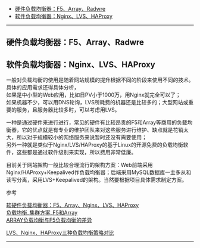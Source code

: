 - [硬件负载均衡器：F5、Array、Radwre](#硬件负载均衡器：F5、Array、Radwre)
- [软件负载均衡器：Nginx、LVS、HAProxy](#软件负载均衡器：Nginx、LVS、HAProxy)
---------------------------------------------------------------------------------------------------------------------

## 硬件负载均衡器：F5、Array、Radwre
## 软件负载均衡器：Nginx、LVS、HAProxy



一般对负载均衡的使用是随着网站规模的提升根据不同的阶段来使用不同的技术。具体的应用需求还得具体分析，  
如果是中小型的Web应用，比如日PV小于1000万，用Nginx就完全可以了；  
如果机器不少，可以用DNS轮询，LVS所耗费的机器还是比较多的；大型网站或重要的服务，且服务器比较多时，可以考虑用LVS。  
  
一种是通过硬件来进行进行，常见的硬件有比较昂贵的F5和Array等商用的负载均衡器，它的优点就是有专业的维护团队来对这些服务进行维护、缺点就是花销太大，所以对于规模较小的网络服务来说暂时还没有需要使用；  
另外一种就是类似于Nginx/LVS/HAProxy的基于Linux的开源免费的负载均衡软件，这些都是通过软件级别来实现，所以费用非常低廉。  
  
目前关于网站架构一般比较合理流行的架构方案：Web前端采用Nginx/HAProxy+Keepalived作负载均衡器；后端采用MySQL数据库一主多从和读写分离，采用LVS+Keepalived的架构。当然要根据项目具体需求制定方案。  



参考  

[软硬件负载均衡器：F5、Array、Nginx、LVS、HAProxy](https://blog.csdn.net/happybruce8023/article/details/80047258)  
[负载均衡_集群方案_F5和Array](https://blog.csdn.net/fantaxy025025/article/details/84807234)  
[ARRAY负载均衡与F5负载均衡的差异](http://blog.sina.com.cn/s/blog_ae84cfaf0101nok2.html)  

[LVS、Nginx、HAProxy三种负载均衡策略对比](https://blog.51cto.com/developerycj/2424948)  


---------------------------------------------------------------------------------------------------------------------